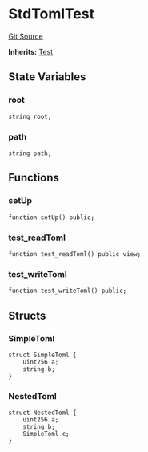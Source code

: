 # StdTomlTest
[Git Source](https://github.com/dustinstacy/boncurs/blob/02ed8078bd89ba19394d69164a2bad75906f2c24/lib/forge-std/test/StdToml.t.sol)

**Inherits:**
[Test](/lib/forge-std/src/Test.sol/abstract.Test.md)


## State Variables
### root

```solidity
string root;
```


### path

```solidity
string path;
```


## Functions
### setUp


```solidity
function setUp() public;
```

### test_readToml


```solidity
function test_readToml() public view;
```

### test_writeToml


```solidity
function test_writeToml() public;
```

## Structs
### SimpleToml

```solidity
struct SimpleToml {
    uint256 a;
    string b;
}
```

### NestedToml

```solidity
struct NestedToml {
    uint256 a;
    string b;
    SimpleToml c;
}
```

